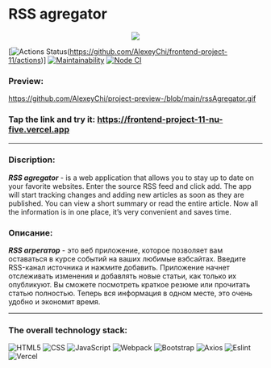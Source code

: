 # RSS agregator

<div align="center">
  <a href="https://codeclimate.com/github/AlexeyChi/frontend-project-11/maintainability"><img src="https://api.codeclimate.com/v1/badges/dc714029c2f9addd5ec9/maintainability" /></a>
</div>

[![Actions Status](https://github.com/AlexeyChi/frontend-project-11/actions/workflows/hexlet-check.yml/badge.svg)(https://github.com/AlexeyChi/frontend-project-11/actions)] [![Maintainability](https://api.codeclimate.com/v1/badges/dc714029c2f9addd5ec9/maintainability)](https://codeclimate.com/github/AlexeyChi/frontend-project-11/maintainability) [![Node CI](https://github.com/AlexeyChi/frontend-project-11/actions/workflows/nodeCI.yml/badge.svg)](https://github.com/AlexeyChi/frontend-project-11/actions/workflows/nodeCI.yml)

### Preview:

<https://github.com/AlexeyChi/project-preview-/blob/main/rssAgregator.gif>

### Tap the link and try it: <https://frontend-project-11-nu-five.vercel.app>

---
### Discription:

___RSS agregator___ - is a web application that allows you to stay up to date on your favorite websites. Enter the source RSS feed and click add. The app will start tracking changes and adding new articles as soon as they are published. You can view a short summary or read the entire article.
Now all the information is in one place, it’s very convenient and saves time.

### Описание:

___RSS агрегатор___ - это веб приложение, которое позволяет вам оставаться в курсе событий на ваших любимые вэбсайтах. Введите RSS-канал источника и нажмите добавить. Приложение начнет отслеживать изменения и добавлять новые статьи, как только их опубликуют. Вы сможете посмотреть краткое резюме или прочитать статью полностью.
Теперь вся информация в одном месте, это очень удобно и экономит время.

---
### The overall technology stack:
![HTML5](https://img.shields.io/badge/html5-%23E34F26.svg?style=for-the-badge&logo=html5&logoColor=white) ![CSS](https://img.shields.io/badge/CSS-239120?&style=for-the-badge&logo=css3&logoColor=white]) ![JavaScript](https://img.shields.io/badge/javascript-%23323330.svg?style=for-the-badge&logo=javascript&logoColor=%23F7DF1E) ![Webpack](https://img.shields.io/badge/webpack-%238DD6F9.svg?style=for-the-badge&logo=webpack&logoColor=black) ![Bootstrap](https://img.shields.io/badge/Bootstrap-563D7C?style=for-the-badge&logo=bootstrap&logoColor=white) ![Axios](https://img.shields.io/badge/Axios-5A29E4.svg?style=for-the-badge&logo=Axios&logoColor=white) ![Eslint](https://img.shields.io/badge/eslint-3A33D1?style=for-the-badge&logo=eslint&logoColor=white) ![Vercel](https://img.shields.io/badge/vercel-%23000000.svg?style=for-the-badge&logo=vercel&logoColor=white)